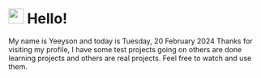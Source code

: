  <h1>
    <img src="https://emojis.slackmojis.com/emojis/images/1643510097/45343/hi.gif?1643510097" width="30"/> 
    Hello!
 </h1>
 <p>
    My name is Yeeyson and today is Tuesday, 20 February 2024
    Thanks for visiting my profile, I have some test projects going on others are done learning projects and others are real projects.
    Feel free to watch and use them.
 </p>